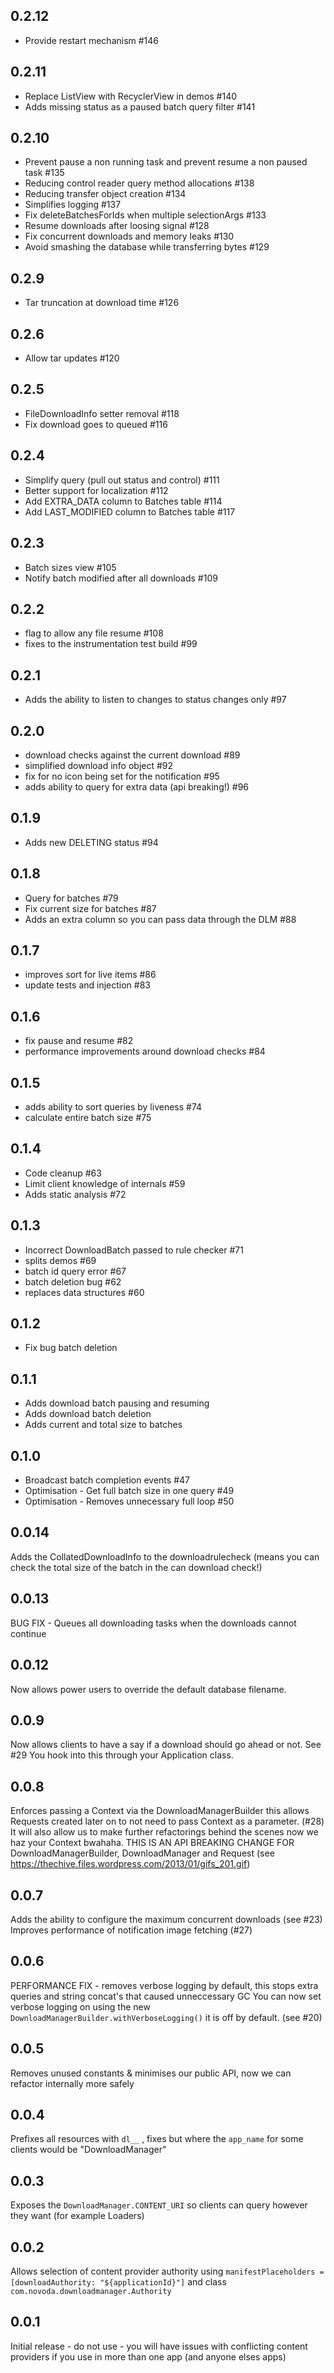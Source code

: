 0.2.12
-------
- Provide restart mechanism #146


0.2.11
-------
- Replace ListView with RecyclerView in demos #140
- Adds missing status as a paused batch query filter #141

0.2.10
-------

- Prevent pause a non running task and prevent resume a non paused task #135
- Reducing control reader query method allocations #138
- Reducing transfer object creation #134
- Simplifies logging #137
- Fix deleteBatchesForIds when multiple selectionArgs #133
- Resume downloads after loosing signal #128
- Fix concurrent downloads and memory leaks #130
- Avoid smashing the database while transferring bytes #129

0.2.9
-------

- Tar truncation at download time #126

0.2.6
-------

- Allow tar updates #120

0.2.5
-------

- FileDownloadInfo setter removal #118
- Fix download goes to queued #116

0.2.4
-------

- Simplify query (pull out status and control) #111
- Better support for localization #112
- Add EXTRA_DATA column to Batches table #114
- Add LAST_MODIFIED column to Batches table #117

0.2.3
-------

- Batch sizes view #105
- Notify batch modified after all downloads #109

0.2.2
-------

- flag to allow any file resume #108
- fixes to the instrumentation test build #99

0.2.1
-------

- Adds the ability to listen to changes to status changes only #97

0.2.0
-------

- download checks against the current download #89
- simplified download info object #92
- fix for no icon being set for the notification #95
- adds ability to query for extra data (api breaking!) #96

0.1.9
-------

- Adds new DELETING status #94

0.1.8
-------

- Query for batches #79
- Fix current size for batches #87
- Adds an extra column so you can pass data through the DLM #88

0.1.7
-------

- improves sort for live items #86
- update tests and injection #83

0.1.6
-------

- fix pause and resume #82
- performance improvements around download checks #84

0.1.5
-------

- adds ability to sort queries by liveness #74
- calculate entire batch size #75

0.1.4
-------

- Code cleanup #63
- Limit client knowledge of internals #59
- Adds static analysis #72

0.1.3
-------

- Incorrect DownloadBatch passed to rule checker #71
- splits demos #69
- batch id query error #67
- batch deletion bug #62
- replaces data structures #60

0.1.2
-------

- Fix bug batch deletion

0.1.1
-------

- Adds download batch pausing and resuming
- Adds download batch deletion
- Adds current and total size to batches

0.1.0
-------

- Broadcast batch completion events #47
- Optimisation - Get full batch size in one query #49
- Optimisation - Removes unnecessary full loop #50

0.0.14
-------

Adds the CollatedDownloadInfo to the downloadrulecheck (means you can check the total size of the batch in the can download check!)

0.0.13
-------

BUG FIX - Queues all downloading tasks when the downloads cannot continue

0.0.12
-------

Now allows power users to override the default database filename.

0.0.9
-------

Now allows clients to have a say if a download should go ahead or not. See #29 You hook into this through your Application class.

0.0.8
-------

Enforces passing a Context via the DownloadManagerBuilder this allows Requests created later on to not need to pass Context as a parameter. (#28)
It will also allow us to make further refactorings behind the scenes now we haz your Context bwahaha.
THIS IS AN API BREAKING CHANGE FOR DownloadManagerBuilder, DownloadManager and Request (see https://thechive.files.wordpress.com/2013/01/gifs_201.gif)

0.0.7
-------

Adds the ability to configure the maximum concurrent downloads (see #23)
Improves performance of notification image fetching (#27)

0.0.6
-------

PERFORMANCE FIX - removes verbose logging by default, this stops extra queries and string concat's that caused unneccessary GC
You can now set verbose logging on using the new `DownloadManagerBuilder.withVerboseLogging()` it is off by default. (see #20)

0.0.5
-------

Removes unused constants & minimises our public API, now we can refactor internally more safely

0.0.4
-------

Prefixes all resources with `dl__` , fixes but where the `app_name` for some clients would be "DownloadManager"

0.0.3
-------

Exposes the `DownloadManager.CONTENT_URI` so clients can query however they want (for example Loaders)

0.0.2
-------

Allows selection of content provider authority using `manifestPlaceholders = [downloadAuthority: "${applicationId}"]` and class `com.novoda.downloadmanager.Authority`

0.0.1
-------

Initial release - do not use - you will have issues with conflicting content providers if you use in more than one app (and anyone elses apps)
